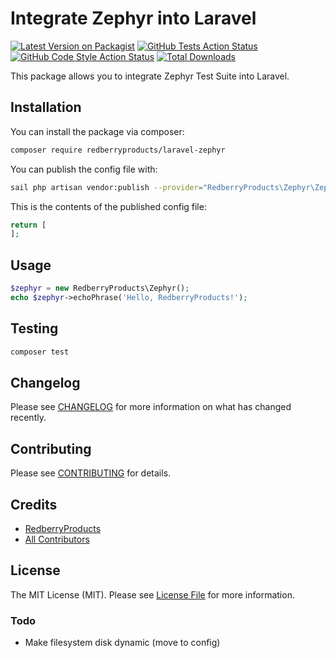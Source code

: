 # Integrate Zephyr into Laravel

[![Latest Version on Packagist](https://img.shields.io/packagist/v/redberryproducts/laravel-zephyr.svg?style=flat-square)](https://packagist.org/packages/redberryproducts/laravel-zephyr)
[![GitHub Tests Action Status](https://img.shields.io/github/actions/workflow/status/redberryproducts/laravel-zephyr/run-tests.yml?branch=main&label=tests&style=flat-square)](https://github.com/redberryproducts/laravel-zephyr/actions?query=workflow%3Arun-tests+branch%3Amain)
[![GitHub Code Style Action Status](https://img.shields.io/github/actions/workflow/status/redberryproducts/laravel-zephyr/fix-php-code-style-issues.yml?branch=main&label=code%20style&style=flat-square)](https://github.com/redberryproducts/laravel-zephyr/actions?query=workflow%3A"Fix+PHP+code+style+issues"+branch%3Amain)
[![Total Downloads](https://img.shields.io/packagist/dt/redberryproducts/laravel-zephyr.svg?style=flat-square)](https://packagist.org/packages/redberryproducts/laravel-zephyr)

This package allows you to integrate Zephyr Test Suite into Laravel.

## Installation

You can install the package via composer:

```bash
composer require redberryproducts/laravel-zephyr
```

You can publish the config file with:

```bash
sail php artisan vendor:publish --provider="RedberryProducts\Zephyr\ZephyrServiceProvider"
```

This is the contents of the published config file:

```php
return [
];
```

## Usage

```php
$zephyr = new RedberryProducts\Zephyr();
echo $zephyr->echoPhrase('Hello, RedberryProducts!');
```

## Testing

```bash
composer test
```

## Changelog

Please see [CHANGELOG](CHANGELOG.md) for more information on what has changed recently.

## Contributing

Please see [CONTRIBUTING](CONTRIBUTING.md) for details.


## Credits

- [RedberryProducts](https://github.com/RedberryProducts)
- [All Contributors](../../contributors)

## License

The MIT License (MIT). Please see [License File](LICENSE.md) for more information.

### Todo
* Make filesystem disk dynamic (move to config)